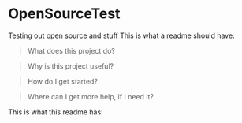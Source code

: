 # OpenSourceTest
Testing out open source and stuff
This is what a readme should have:
>What does this project do?

>Why is this project useful?

>How do I get started?

>Where can I get more help, if I need it?

  
This is what this readme has:
